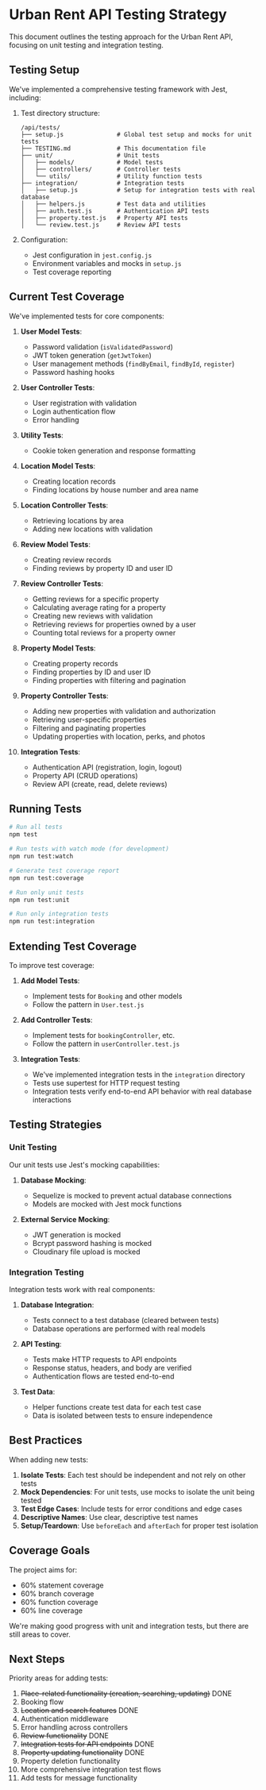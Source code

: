 # Urban Rent API Testing Strategy

This document outlines the testing approach for the Urban Rent API, focusing on unit testing and integration testing.

## Testing Setup

We've implemented a comprehensive testing framework with Jest, including:

1. Test directory structure:
   ```
   /api/tests/
   ├── setup.js               # Global test setup and mocks for unit tests
   ├── TESTING.md             # This documentation file
   ├── unit/                  # Unit tests
   │   ├── models/            # Model tests
   │   ├── controllers/       # Controller tests
   │   └── utils/             # Utility function tests
   ├── integration/           # Integration tests
   │   ├── setup.js           # Setup for integration tests with real database
   │   ├── helpers.js         # Test data and utilities
   │   ├── auth.test.js       # Authentication API tests
   │   ├── property.test.js   # Property API tests
   │   └── review.test.js     # Review API tests
   ```

2. Configuration:
   - Jest configuration in `jest.config.js`
   - Environment variables and mocks in `setup.js`
   - Test coverage reporting

## Current Test Coverage

We've implemented tests for core components:

1. **User Model Tests**:
   - Password validation (`isValidatedPassword`)
   - JWT token generation (`getJwtToken`)
   - User management methods (`findByEmail`, `findById`, `register`)
   - Password hashing hooks

2. **User Controller Tests**:
   - User registration with validation
   - Login authentication flow
   - Error handling

3. **Utility Tests**:
   - Cookie token generation and response formatting

4. **Location Model Tests**:
   - Creating location records
   - Finding locations by house number and area name

5. **Location Controller Tests**:
   - Retrieving locations by area
   - Adding new locations with validation

6. **Review Model Tests**:
   - Creating review records
   - Finding reviews by property ID and user ID

7. **Review Controller Tests**:
   - Getting reviews for a specific property
   - Calculating average rating for a property
   - Creating new reviews with validation
   - Retrieving reviews for properties owned by a user
   - Counting total reviews for a property owner

8. **Property Model Tests**:
   - Creating property records
   - Finding properties by ID and user ID
   - Finding properties with filtering and pagination

9. **Property Controller Tests**:
   - Adding new properties with validation and authorization
   - Retrieving user-specific properties
   - Filtering and paginating properties
   - Updating properties with location, perks, and photos

10. **Integration Tests**:
    - Authentication API (registration, login, logout)
    - Property API (CRUD operations)
    - Review API (create, read, delete reviews)

## Running Tests

```bash
# Run all tests
npm test

# Run tests with watch mode (for development)
npm run test:watch

# Generate test coverage report
npm run test:coverage

# Run only unit tests
npm run test:unit

# Run only integration tests
npm run test:integration
```

## Extending Test Coverage

To improve test coverage:

1. **Add Model Tests**:
   - Implement tests for `Booking` and other models
   - Follow the pattern in `User.test.js`

2. **Add Controller Tests**:
   - Implement tests for `bookingController`, etc.
   - Follow the pattern in `userController.test.js`

3. **Integration Tests**:
   - We've implemented integration tests in the `integration` directory
   - Tests use supertest for HTTP request testing
   - Integration tests verify end-to-end API behavior with real database interactions

## Testing Strategies

### Unit Testing

Our unit tests use Jest's mocking capabilities:

1. **Database Mocking**:
   - Sequelize is mocked to prevent actual database connections
   - Models are mocked with Jest mock functions

2. **External Service Mocking**:
   - JWT generation is mocked
   - Bcrypt password hashing is mocked
   - Cloudinary file upload is mocked

### Integration Testing

Integration tests work with real components:

1. **Database Integration**:
   - Tests connect to a test database (cleared between tests)
   - Database operations are performed with real models

2. **API Testing**:
   - Tests make HTTP requests to API endpoints
   - Response status, headers, and body are verified
   - Authentication flows are tested end-to-end

3. **Test Data**:
   - Helper functions create test data for each test case
   - Data is isolated between tests to ensure independence

## Best Practices

When adding new tests:

1. **Isolate Tests**: Each test should be independent and not rely on other tests
2. **Mock Dependencies**: For unit tests, use mocks to isolate the unit being tested
3. **Test Edge Cases**: Include tests for error conditions and edge cases
4. **Descriptive Names**: Use clear, descriptive test names
5. **Setup/Teardown**: Use `beforeEach` and `afterEach` for proper test isolation

## Coverage Goals

The project aims for:
- 60% statement coverage
- 60% branch coverage
- 60% function coverage
- 60% line coverage

We're making good progress with unit and integration tests, but there are still areas to cover.

## Next Steps

Priority areas for adding tests:

1. ~~Place-related functionality (creation, searching, updating)~~ DONE
2. Booking flow
3. ~~Location and search features~~ DONE
4. Authentication middleware
5. Error handling across controllers
6. ~~Review functionality~~ DONE
7. ~~Integration tests for API endpoints~~ DONE
8. ~~Property updating functionality~~ DONE
9. Property deletion functionality
10. More comprehensive integration test flows
11. Add tests for message functionality

 